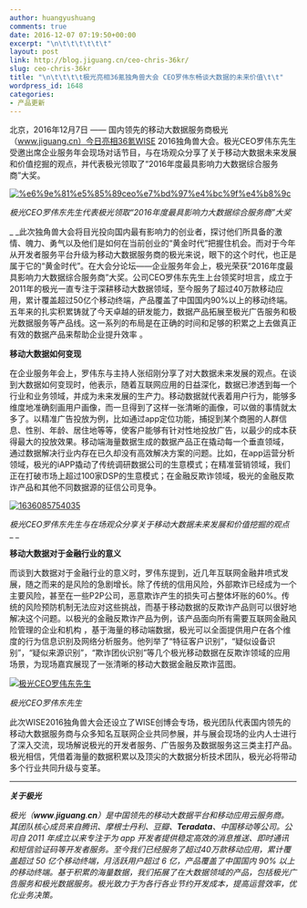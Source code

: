 ```yaml
---
author: huangyushuang
comments: true
date: 2016-12-07 07:19:50+00:00
excerpt: "\n\t\t\t\t\t\t"
layout: post
link: http://blog.jiguang.cn/ceo-chris-36kr/
slug: ceo-chris-36kr
title: "\n\t\t\t\t极光亮相36氪独角兽大会 CEO罗伟东畅谈大数据的未来价值\t\t"
wordpress_id: 1648
categories:
- 产品更新
---
```



				

北京，2016年12月7日 —— 国内领先的移动大数据服务商极光（www.jiguang.cn）今日亮相36氪WISE 2016独角兽大会。极光CEO罗伟东先生受邀出席企业服务年会现场对话节目，与在场观众分享了关于移动大数据未来发展和价值挖掘的观点，并代表极光领取了“2016年度最具影响力大数据综合服务商”大奖。




[![%e6%9e%81%e5%85%89ceo%e7%bd%97%e4%bc%9f%e4%b8%9c](http://blog.jiguang.cn/wp-content/uploads/2016/12/极光CEO罗伟东.jpg)](http://blog.jiguang.cn/wp-content/uploads/2016/12/极光CEO罗伟东.jpg)




_极光CEO罗伟东先生代表极光领取“2016年度最具影响力大数据综合服务商”大奖_




_ _此次独角兽大会将目光投向国内最有影响力的创业者，探讨他们所具备的激情、魄力、勇气以及他们是如何在当前创业的“黄金时代”把握住机会。而对于今年从开发者服务平台升级为移动大数据服务商的极光来说，眼下的这个时代，也正是属于它的“黄金时代”。在大会分论坛——企业服务年会上，极光荣获“2016年度最具影响力大数据综合服务商”大奖。公司CEO罗伟东先生上台领奖时坦言，成立于2011年的极光一直专注于深耕移动大数据领域，至今服务了超过40万款移动应用，累计覆盖超过50亿个移动终端，产品覆盖了中国国内90%以上的移动终端。五年来的扎实积累铸就了今天卓越的研发能力，数据产品拓展至极光广告服务和极光数据服务等产品线。这一系列的布局是在正确的时间和足够的积累之上去做真正有效的数据产品来帮助企业提升效率 。




**移动大数据如何变现**




在企业服务年会上，罗伟东与主持人张绍刚分享了对大数据未来发展的观点。在谈到大数据如何变现时，他表示，随着互联网应用的日益深化，数据已渗透到每一个行业和业务领域，并成为未来发展的生产力。移动数据就代表着用户行为，能够多维度地准确刻画用户画像，而一旦得到了这样一张清晰的画像，可以做的事情就太多了。以精准广告投放为例，比如通过app定位功能，捕捉到某个商圈的人群信息、性别、年龄、居住地等等，使客户能够有针对性地投放广告，以最少的成本获得最大的投放效果。移动端海量数据生成的数据产品正在撬动每一个垂直领域， 通过数据解决行业内存在已久却没有高效解决方案的问题。比如，在app运营分析领域，极光的iAPP撬动了传统调研数据公司的生意模式；在精准营销领域，我们正在打破市场上超过100家DSP的生意模式；在金融反欺诈领域，极光的金融反欺诈产品和其他不同数据源的征信公司竞争。




[![1636085754035](http://blog.jiguang.cn/wp-content/uploads/2016/12/1636085754035.jpg)](http://blog.jiguang.cn/wp-content/uploads/2016/12/1636085754035.jpg)




_极光CEO罗伟东先生与在场观众分享关于移动大数据未来发展和价值挖掘的观点__ _




**移动大数据对于金融行业的意义**




而谈到大数据对于金融行业的意义时，罗伟东提到，近几年互联网金融井喷式发展，随之而来的是风险的急剧增长。除了传统的信用风险，外部欺诈已经成为一个主要风险，甚至在一些P2P公司，恶意欺诈产生的损失可占整体坏账的60%。传统的风险预防机制无法应对这些挑战，而基于移动数据的反欺诈产品则可以很好地解决这个问题。以极光的金融反欺诈产品为例，该产品面向所有需要互联网金融风险管理的企业和机构 ，基于海量的移动端数据，极光可以全面提供用户在各个维度的行为信息识别及网络分析服务。他列举了“特征客户识别”，“疑似设备识别”，“疑似来源识别”，“欺诈团伙识别”等几个极光移动数据在反欺诈领域的应用场景，为现场嘉宾展现了一张清晰的移动大数据金融反欺诈蓝图。




[![极光CEO罗伟东先生](http://blog.jiguang.cn/wp-content/uploads/-000//1/b15f8cdagw1fai7ew1a87j21kw2eyqv5.jpg)](http://blog.jiguang.cn/wp-content/uploads/-000//1/b15f8cdagw1fai7ew1a87j21kw2eyqv5.jpg)




_极光CEO罗伟东先生_




此次WISE2016独角兽大会还设立了WISE创博会专场，极光团队代表国内领先的移动大数据服务商与众多知名互联网企业共同参展，并与展会现场的业内人士进行了深入交流，现场解说极光的开发者服务、广告服务及数据服务这三类主打产品。极光相信，凭借着海量的数据积累以及顶尖的大数据分析技术团队，极光必将带动多个行业共同升级与变革。






* * *




**_关于极光_**




_极光（__www__.__jiguang__.__cn__）是中国领先的移动大数据平台和移动应用云服务商。其团队核心成员来自腾讯、摩根士丹利、豆瓣、__Teradata__、中国移动等公司。公司自 2011 年成立以来专注于为 __app_ _开发者提供稳定高效的消息推送、即时通讯和短信验证码等开发者服务。至今我们已经服务了超过40万款移动应用，累计覆盖超过 50 亿个移动终端，月活跃用户超过 6 亿，产品覆盖了中国国内 90__%_ _以上的移动终端。基于积累的海量数据，我们拓展了在大数据领域的产品，包括极光广告服务和极光数据服务。极光致力于为各行各业节约开发成本，提高运营效率，优化业务决策。_

		

